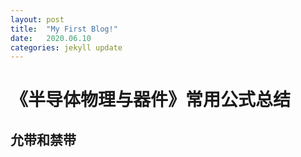 ```yaml
---
layout: post
title:  "My First Blog!"
date:   2020.06.10 
categories: jekyll update
---
```

# 《半导体物理与器件》常用公式总结
## 允带和禁带

